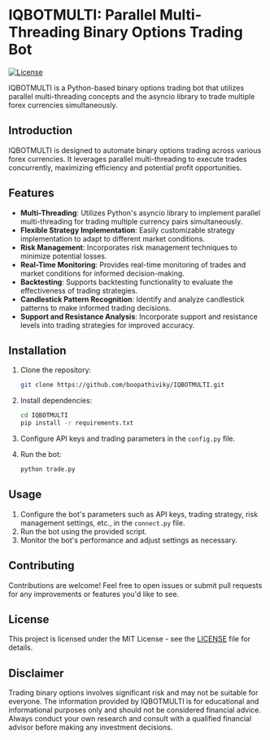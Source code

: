 # IQBOTMULTI: Parallel Multi-Threading Binary Options Trading Bot

[![License](https://img.shields.io/badge/License-MIT-blue.svg)](https://opensource.org/licenses/MIT)

IQBOTMULTI is a Python-based binary options trading bot that utilizes parallel multi-threading concepts and the asyncio library to trade multiple forex currencies simultaneously.

## Introduction

IQBOTMULTI is designed to automate binary options trading across various forex currencies. It leverages parallel multi-threading to execute trades concurrently, maximizing efficiency and potential profit opportunities.

## Features

- **Multi-Threading**: Utilizes Python's asyncio library to implement parallel multi-threading for trading multiple currency pairs simultaneously.
- **Flexible Strategy Implementation**: Easily customizable strategy implementation to adapt to different market conditions.
- **Risk Management**: Incorporates risk management techniques to minimize potential losses.
- **Real-Time Monitoring**: Provides real-time monitoring of trades and market conditions for informed decision-making.
- **Backtesting**: Supports backtesting functionality to evaluate the effectiveness of trading strategies.
- **Candlestick Pattern Recognition**: Identify and analyze candlestick patterns to make informed trading decisions.
- **Support and Resistance Analysis**: Incorporate support and resistance levels into trading strategies for improved accuracy.

## Installation

1. Clone the repository:

   ```bash
   git clone https://github.com/boopathiviky/IQBOTMULTI.git
   ```

2. Install dependencies:

   ```bash
   cd IQBOTMULTI
   pip install -r requirements.txt
   ```

3. Configure API keys and trading parameters in the `config.py` file.

4. Run the bot:

   ```bash
   python trade.py
   ```

## Usage

1. Configure the bot's parameters such as API keys, trading strategy, risk management settings, etc., in the `connect.py` file.
2. Run the bot using the provided script.
3. Monitor the bot's performance and adjust settings as necessary.

## Contributing

Contributions are welcome! Feel free to open issues or submit pull requests for any improvements or features you'd like to see.

## License

This project is licensed under the MIT License - see the [LICENSE](LICENSE) file for details.

## Disclaimer

Trading binary options involves significant risk and may not be suitable for everyone. The information provided by IQBOTMULTI is for educational and informational purposes only and should not be considered financial advice. Always conduct your own research and consult with a qualified financial advisor before making any investment decisions.
